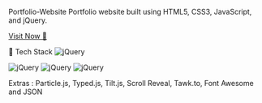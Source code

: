 Portfolio-Website
Portfolio website built using HTML5, CSS3, JavaScript, and jQuery.

<a href="https://andiyudi.netlify.app/" target="_blank">Visit Now 🚀</a>


📌 Tech Stack
<img alt="jQuery" src="[https://img.shields.io/badge/jquery-%230769AD.svg?style=for-the-badge&logo=jquery&logoColor=white](https://img.shields.io/badge/html5%20-%23E34F26.svg?&style=for-the-badge&logo=html5&logoColor=white)"/>
 

<img alt="jQuery" src="https://img.shields.io/badge/jquery-%230769AD.svg?style=for-the-badge&logo=jquery&logoColor=white"/>


<img alt="jQuery" src="https://img.shields.io/badge/jquery-%230769AD.svg?style=for-the-badge&logo=jquery&logoColor=white"/>


<img alt="jQuery" src="https://img.shields.io/badge/jquery-%230769AD.svg?style=for-the-badge&logo=jquery&logoColor=white"/>


Extras : 
Particle.js, Typed.js, Tilt.js, Scroll Reveal, Tawk.to, Font Awesome and JSON 
 
 
